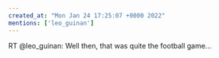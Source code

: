 ```yaml
---
created_at: "Mon Jan 24 17:25:07 +0000 2022"
mentions: ['leo_guinan']
---
```


RT @leo_guinan: Well then, that was quite the football game...